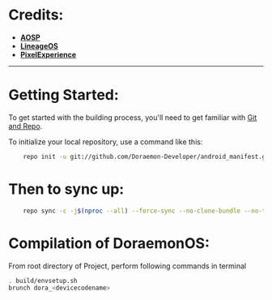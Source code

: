 Credits:
=======
 * [**AOSP**](https://android.googlesource.com)
 * [**LineageOS**](https://github.com/LineageOS)
 * [**PixelExperience**](https://github.com/PixelExperience)

-----------------------------------------------------------------------------

Getting Started:
==============

To get started with the building process, you'll need to get familiar with [Git and Repo](http://source.android.com/source/using-repo.html).

To initialize your local repository, use a command like this:

```bash
    repo init -u git://github.com/Doraemon-Developer/android_manifest.git -b Quiche
```

Then to sync up:
================

```bash
    repo sync -c -j$(nproc --all) --force-sync --no-clone-bundle --no-tags
```

Compilation of DoraemonOS:
====================

From root directory of Project, perform following commands in terminal


```bash
. build/envsetup.sh
brunch dora_<devicecodename>
```
